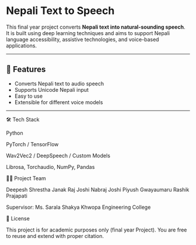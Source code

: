 # Nepali Text to Speech

This final year project converts **Nepali text into natural-sounding speech**.  
It is built using deep learning techniques and aims to support Nepali language accessibility, assistive technologies, and voice-based applications.

---

## 🚀 Features
- Converts Nepali text to audio speech
- Supports Unicode Nepali input
- Easy to use
- Extensible for different voice models

---
🛠️ Tech Stack

Python

PyTorch / TensorFlow

Wav2Vec2 / DeepSpeech / Custom Models

Librosa, Torchaudio, NumPy, Pandas


👨‍🎓 Project Team

Deepesh Shrestha 
Janak Raj Joshi
Nabraj Joshi
Piyush Gwayaumaru
Rashik Prajapati

Supervisor: Ms. Sarala Shakya
Khwopa Engineering College

📜 License

This project is for academic purposes only (final year Project).
You are free to reuse and extend with proper citation.

